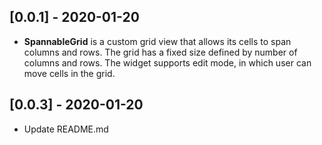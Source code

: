 ## [0.0.1] - 2020-01-20

* **SpannableGrid** is a custom grid view that allows its cells to span 
columns and rows. The grid has a fixed size defined by number of columns 
and rows. The widget supports edit mode, in which user can move cells in 
the grid. 

## [0.0.3] - 2020-01-20

* Update README.md 
